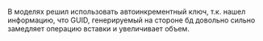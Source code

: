 ﻿В моделях решил использовать автоинкрементный ключ, т.к. нашел информацию, что GUID, генерируемый на стороне бд довольно сильно замедляет операцию вставки и увеличивает объем.